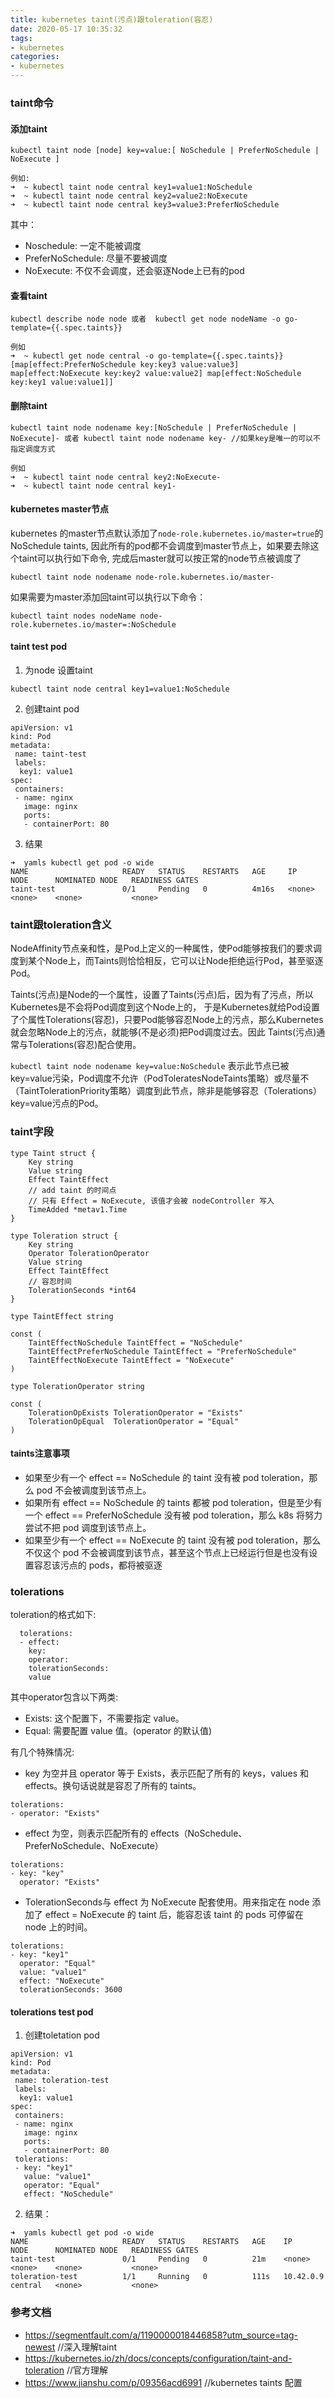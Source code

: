 ```yaml
---
title: kubernetes taint(污点)跟toleration(容忍)
date: 2020-05-17 10:35:32
tags:
- kubernetes
categories:
- kubernetes
---
```


### taint命令

#### 添加taint
```
kubectl taint node [node] key=value:[ NoSchedule | PreferNoSchedule | NoExecute ]

例如:
➜  ~ kubectl taint node central key1=value1:NoSchedule  
➜  ~ kubectl taint node central key2=value2:NoExecute 
➜  ~ kubectl taint node central key3=value3:PreferNoSchedule 
```

其中：
- Noschedule: 一定不能被调度
- PreferNoSchedule: 尽量不要被调度
- NoExecute: 不仅不会调度，还会驱逐Node上已有的pod

#### 查看taint
```
kubectl describe node node 或者  kubectl get node nodeName -o go-template={{.spec.taints}}

例如
➜  ~ kubectl get node central -o go-template={{.spec.taints}}
[map[effect:PreferNoSchedule key:key3 value:value3] map[effect:NoExecute key:key2 value:value2] map[effect:NoSchedule key:key1 value:value1]]
```

#### 删除taint
```
kubectl taint node nodename key:[NoSchedule | PreferNoSchedule | NoExecute]- 或者 kubectl taint node nodename key- //如果key是唯一的可以不指定调度方式

例如
➜  ~ kubectl taint node central key2:NoExecute-
➜  ~ kubectl taint node central key1-                 
```

#### kubernetes master节点
kubernetes 的master节点默认添加了`node-role.kubernetes.io/master=true`的NoSchedule taints, 因此所有的pod都不会调度到master节点上，如果要去除这个taint可以执行如下命令, 完成后master就可以按正常的node节点被调度了
```
kubectl taint node nodename node-role.kubernetes.io/master-
```

如果需要为master添加回taint可以执行以下命令：
```
kubectl taint nodes nodeName node-role.kubernetes.io/master=:NoSchedule
```

#### taint test pod
1. 为node 设置taint
```
kubectl taint node central key1=value1:NoSchedule

```

2. 创建taint pod
```
apiVersion: v1
kind: Pod
metadata:
 name: taint-test
 labels:
  key1: value1
spec:
 containers:
 - name: nginx
   image: nginx
   ports:
   - containerPort: 80
```

3. 结果
```
➜  yamls kubectl get pod -o wide
NAME                     READY   STATUS    RESTARTS   AGE     IP          NODE      NOMINATED NODE   READINESS GATES
taint-test               0/1     Pending   0          4m16s   <none>      <none>    <none>           <none>

```

### taint跟toleration含义

NodeAffinity节点亲和性，是Pod上定义的一种属性，使Pod能够按我们的要求调度到某个Node上，而Taints则恰恰相反，它可以让Node拒绝运行Pod，甚至驱逐Pod。

Taints(污点)是Node的一个属性，设置了Taints(污点)后，因为有了污点，所以Kubernetes是不会将Pod调度到这个Node上的，
于是Kubernetes就给Pod设置了个属性Tolerations(容忍)，只要Pod能够容忍Node上的污点，那么Kubernetes就会忽略Node上的污点，就能够(不是必须)把Pod调度过去。因此 Taints(污点)通常与Tolerations(容忍)配合使用。

`kubectl taint node nodename key=value:NoSchedule`  表示此节点已被key=value污染，Pod调度不允许（PodToleratesNodeTaints策略）或尽量不（TaintTolerationPriority策略）调度到此节点，除非是能够容忍（Tolerations）key=value污点的Pod。

### taint字段
```
type Taint struct {
    Key string
    Value string
    Effect TaintEffect
    // add taint 的时间点
    // 只有 Effect = NoExecute, 该值才会被 nodeController 写入
    TimeAdded *metav1.Time
}

type Toleration struct {
    Key string
    Operator TolerationOperator
    Value string
    Effect TaintEffect
    // 容忍时间
    TolerationSeconds *int64
}

type TaintEffect string

const (
    TaintEffectNoSchedule TaintEffect = "NoSchedule"
    TaintEffectPreferNoSchedule TaintEffect = "PreferNoSchedule"
    TaintEffectNoExecute TaintEffect = "NoExecute"
)

type TolerationOperator string

const (
    TolerationOpExists TolerationOperator = "Exists"
    TolerationOpEqual  TolerationOperator = "Equal"
)
```

#### taints注意事项
- 如果至少有一个 effect == NoSchedule 的 taint 没有被 pod toleration，那么 pod 不会被调度到该节点上。
- 如果所有 effect == NoSchedule 的 taints 都被 pod toleration，但是至少有一个 effect == PreferNoSchedule 没有被 pod toleration，那么 k8s 将努力尝试不把 pod 调度到该节点上。
- 如果至少有一个 effect == NoExecute 的 taint 没有被 pod toleration，那么不仅这个 pod 不会被调度到该节点，甚至这个节点上已经运行但是也没有设置容忍该污点的 pods，都将被驱逐

### tolerations

toleration的格式如下:
```
  tolerations:
  - effect:
    key:
    operator: 
    tolerationSeconds:
    value
```

其中operator包含以下两类:
- Exists: 这个配置下，不需要指定 value。
- Equal: 需要配置 value 值。(operator 的默认值)

有几个特殊情况:

- key 为空并且 operator 等于 Exists，表示匹配了所有的 keys，values 和 effects。换句话说就是容忍了所有的 taints。
```
tolerations:
- operator: "Exists"
```

- effect 为空，则表示匹配所有的 effects（NoSchedule、PreferNoSchedule、NoExecute）
```
tolerations:
- key: "key"
  operator: "Exists"

```

- TolerationSeconds与 effect 为 NoExecute 配套使用。用来指定在 node 添加了 effect = NoExecute 的 taint 后，能容忍该 taint 的 pods 可停留在 node 上的时间。
```
tolerations: 
- key: "key1"
  operator: "Equal"
  value: "value1"
  effect: "NoExecute"
  tolerationSeconds: 3600

```

#### tolerations test pod
1. 创建toletation pod
```
apiVersion: v1
kind: Pod
metadata:
 name: toleration-test
 labels:
  key1: value1
spec:
 containers:
 - name: nginx
   image: nginx
   ports:
   - containerPort: 80
 tolerations:
 - key: "key1"
   value: "value1"
   operator: "Equal"
   effect: "NoSchedule"
```

2. 结果：
```
➜  yamls kubectl get pod -o wide
NAME                     READY   STATUS    RESTARTS   AGE    IP          NODE      NOMINATED NODE   READINESS GATES
taint-test               0/1     Pending   0          21m    <none>      <none>    <none>           <none>
toleration-test          1/1     Running   0          111s   10.42.0.9   central   <none>           <none>
```

### 参考文档 
- https://segmentfault.com/a/1190000018446858?utm_source=tag-newest //深入理解taint
- https://kubernetes.io/zh/docs/concepts/configuration/taint-and-toleration //官方理解
- https://www.jianshu.com/p/09356acd6991 //kubernetes taints 配置